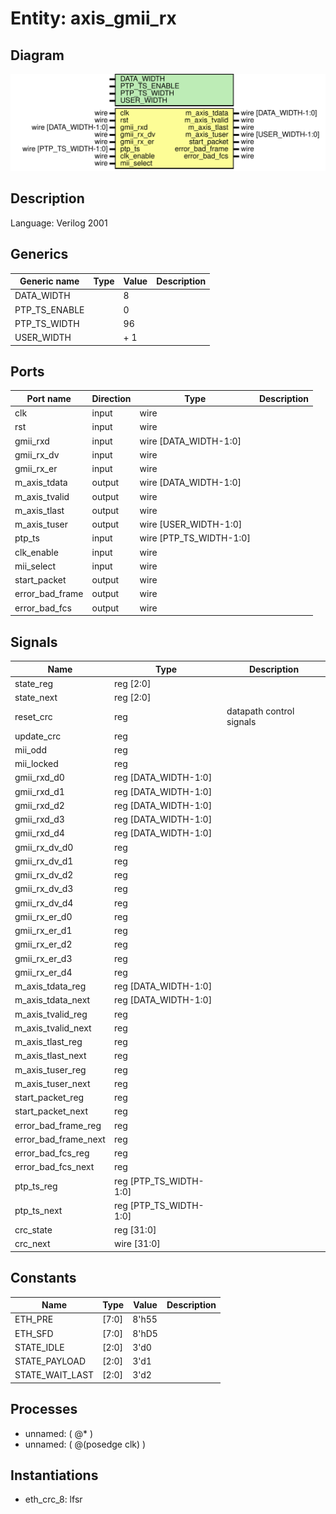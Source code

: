 # Entity: axis_gmii_rx

## Diagram

![Diagram](axis_gmii_rx.svg "Diagram")
## Description

Language: Verilog 2001
 
## Generics

| Generic name  | Type | Value | Description |
| ------------- | ---- | ----- | ----------- |
| DATA_WIDTH    |      | 8     |             |
| PTP_TS_ENABLE |      | 0     |             |
| PTP_TS_WIDTH  |      | 96    |             |
| USER_WIDTH    |      | + 1   |             |
## Ports

| Port name       | Direction | Type                    | Description |
| --------------- | --------- | ----------------------- | ----------- |
| clk             | input     | wire                    |             |
| rst             | input     | wire                    |             |
| gmii_rxd        | input     | wire [DATA_WIDTH-1:0]   |             |
| gmii_rx_dv      | input     | wire                    |             |
| gmii_rx_er      | input     | wire                    |             |
| m_axis_tdata    | output    | wire [DATA_WIDTH-1:0]   |             |
| m_axis_tvalid   | output    | wire                    |             |
| m_axis_tlast    | output    | wire                    |             |
| m_axis_tuser    | output    | wire [USER_WIDTH-1:0]   |             |
| ptp_ts          | input     | wire [PTP_TS_WIDTH-1:0] |             |
| clk_enable      | input     | wire                    |             |
| mii_select      | input     | wire                    |             |
| start_packet    | output    | wire                    |             |
| error_bad_frame | output    | wire                    |             |
| error_bad_fcs   | output    | wire                    |             |
## Signals

| Name                 | Type                   | Description               |
| -------------------- | ---------------------- | ------------------------- |
| state_reg            | reg [2:0]              |                           |
| state_next           | reg [2:0]              |                           |
| reset_crc            | reg                    | datapath control signals  |
| update_crc           | reg                    |                           |
| mii_odd              | reg                    |                           |
| mii_locked           | reg                    |                           |
| gmii_rxd_d0          | reg [DATA_WIDTH-1:0]   |                           |
| gmii_rxd_d1          | reg [DATA_WIDTH-1:0]   |                           |
| gmii_rxd_d2          | reg [DATA_WIDTH-1:0]   |                           |
| gmii_rxd_d3          | reg [DATA_WIDTH-1:0]   |                           |
| gmii_rxd_d4          | reg [DATA_WIDTH-1:0]   |                           |
| gmii_rx_dv_d0        | reg                    |                           |
| gmii_rx_dv_d1        | reg                    |                           |
| gmii_rx_dv_d2        | reg                    |                           |
| gmii_rx_dv_d3        | reg                    |                           |
| gmii_rx_dv_d4        | reg                    |                           |
| gmii_rx_er_d0        | reg                    |                           |
| gmii_rx_er_d1        | reg                    |                           |
| gmii_rx_er_d2        | reg                    |                           |
| gmii_rx_er_d3        | reg                    |                           |
| gmii_rx_er_d4        | reg                    |                           |
| m_axis_tdata_reg     | reg [DATA_WIDTH-1:0]   |                           |
| m_axis_tdata_next    | reg [DATA_WIDTH-1:0]   |                           |
| m_axis_tvalid_reg    | reg                    |                           |
| m_axis_tvalid_next   | reg                    |                           |
| m_axis_tlast_reg     | reg                    |                           |
| m_axis_tlast_next    | reg                    |                           |
| m_axis_tuser_reg     | reg                    |                           |
| m_axis_tuser_next    | reg                    |                           |
| start_packet_reg     | reg                    |                           |
| start_packet_next    | reg                    |                           |
| error_bad_frame_reg  | reg                    |                           |
| error_bad_frame_next | reg                    |                           |
| error_bad_fcs_reg    | reg                    |                           |
| error_bad_fcs_next   | reg                    |                           |
| ptp_ts_reg           | reg [PTP_TS_WIDTH-1:0] |                           |
| ptp_ts_next          | reg [PTP_TS_WIDTH-1:0] |                           |
| crc_state            | reg [31:0]             |                           |
| crc_next             | wire [31:0]            |                           |
## Constants

| Name            | Type  | Value | Description |
| --------------- | ----- | ----- | ----------- |
| ETH_PRE         | [7:0] | 8'h55 |             |
| ETH_SFD         | [7:0] | 8'hD5 |             |
| STATE_IDLE      | [2:0] | 3'd0  |             |
| STATE_PAYLOAD   | [2:0] | 3'd1  |             |
| STATE_WAIT_LAST | [2:0] | 3'd2  |             |
## Processes
- unnamed: ( @* )
- unnamed: ( @(posedge clk) )
## Instantiations

- eth_crc_8: lfsr
